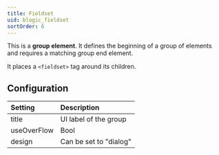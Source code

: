 ```yaml
---
title: Fieldset
uid: blogic_fieldset
sortOrder: 6
---
```


This is a **group element**. It defines the beginning of a group of elements and requires a matching group end element.

It places a `<fieldset>` tag around its children.

## Configuration

| Setting     | Description            |
|:------------|:-----------------------|
| title       | UI label of the group  |
| useOverFlow | Bool                   |
| design      | Can be set to "dialog" |
